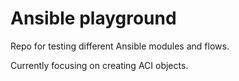 # Ansible playground
Repo for testing different Ansible modules and flows.

Currently focusing on creating ACI objects.